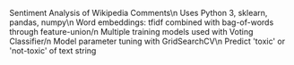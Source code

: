 Sentiment Analysis of Wikipedia Comments\n
Uses Python 3, sklearn, pandas, numpy\n
Word embeddings: tfidf combined with bag-of-words through feature-union/n
Multiple training models used with Voting Classifier/n
Model parameter tuning with GridSearchCV\n
Predict 'toxic' or 'not-toxic' of text string
